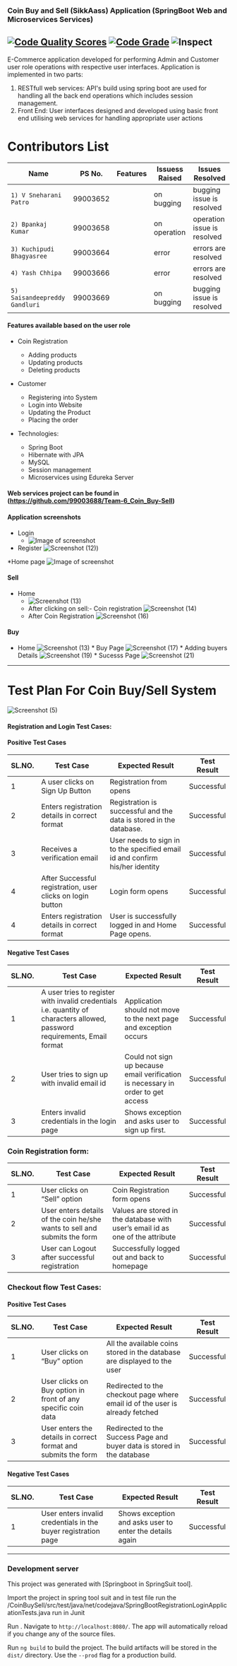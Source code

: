 ### Coin Buy and Sell (SikkAass) Application (SpringBoot Web and Microservices Services)
[![Code Quality Scores](https://www.code-inspector.com/project/18990/score/svg)](https://frontend.code-inspector.com/public/project/18990/GPAConverter-Group6/dashboard)
[![Code Grade](https://www.code-inspector.com/project/18990/status/svg)](https://frontend.code-inspector.com/public/project/18990/GPAConverter-Group6/dashboard)
![Inspect](https://github.com/mohnishkheraa/GPAConverter-Group6/workflows/Inspect/badge.svg)
---------
E-Commerce application developed for performing Admin and Customer user role operations with respective user interfaces. Application is implemented in two parts:
1. RESTfull web services: API's build using spring boot are used for handling all the back end operations which includes session management. 
2. Front End: User interfaces designed and developed using basic front end utilising web services for handling appropriate user actions  

# Contributors List

Name                           |   PS No.  |    Features    | Issuess Raised |      Issues Resolved         
-------------------------------|-----------|----------------|----------------|------------------------------
`1) V Sneharani Patro`         | 99003652  || on bugging    | bugging issue is resolved    
`2) Bpankaj Kumar`             | 99003658  || on operation  | operation issue is resolved  
`3) Kuchipudi Bhagyasree`      | 99003664  || error         | errors are resolved          
`4) Yash Chhipa`               | 99003666  || error         | errors are resolved          
`5) Saisandeepreddy Gandluri`  | 99003669  || on bugging    | bugging issue is resolved  

#### Features available based on the user role
* Coin Registration
  * Adding products
  * Updating products
  * Deleting products

* Customer
  * Registering into System
  * Login into Website
  * Updating the Product
  * Placing the order

* Technologies: 
  * Spring Boot
  * Hibernate with JPA 
  * MySQL
  * Session management
  * Microservices using Edureka Server

#### Web services project can be found in (https://github.com/99003688/Team-6_Coin_Buy-Sell)

#### Application screenshots
* Login
  * ![Image of screenshot](https://user-images.githubusercontent.com/78859930/112817447-12d44380-90a0-11eb-82e3-353360b794ec.png)
 * Register 
     ![Screenshot (12)](https://user-images.githubusercontent.com/78859930/112817559-34cdc600-90a0-11eb-9746-3c7b6b2e7d78.png))

*Home page
    ![Image of screenshot](https://user-images.githubusercontent.com/78859930/112817656-4ca54a00-90a0-11eb-8fbc-2b19ccc8fbc3.png)

#### Sell
    
  * Home 
     * ![Screenshot (13)](https://user-images.githubusercontent.com/78859930/112817872-8bd39b00-90a0-11eb-9215-efdee0c9936b.png)
    * After clicking on sell:- Coin registration
      ![Screenshot (14)](https://user-images.githubusercontent.com/78859930/112818077-c4737480-90a0-11eb-9777-17808468f1cf.png)  
    * After Coin Registration
       ![Screenshot (16)](https://user-images.githubusercontent.com/78859930/112818390-1a481c80-90a1-11eb-9d89-555ca832e3d2.png)

#### Buy
   
   * Home
        ![Screenshot (13)](https://user-images.githubusercontent.com/78859930/112817872-8bd39b00-90a0-11eb-9215-efdee0c9936b.png)
    * Buy Page 
        ![Screenshot (17)](https://user-images.githubusercontent.com/78859930/112818721-73b04b80-90a1-11eb-96b5-89437ed760b2.png)
    * Adding buyers Details
       ![Screenshot (19)](https://user-images.githubusercontent.com/78859930/112818985-bbcf6e00-90a1-11eb-8322-643fc171cd49.png)
    * Sucesss Page 
       ![Screenshot (21)](https://user-images.githubusercontent.com/78859930/112946105-c433b180-9152-11eb-8aa6-411c31a5444d.png)


---------
# Test Plan For Coin Buy/Sell System
![Screenshot (5)](https://user-images.githubusercontent.com/78849248/113090383-441b5380-9207-11eb-868d-149257ec7d66.png)


#### Registration and Login Test Cases:

 #### Positive Test Cases


|SL.NO.|Test Case|Expected Result|Test Result|
| - | - | - | - |
|1|A user clicks on Sign Up Button|Registration from opens|Successful|
|2|Enters registration details in correct format|Registration is successful and the data is stored in the database.|Successful|
|3|Receives a verification email|User needs to sign in to the specified email id and confirm his/her identity|Successful|
|4|After Successful registration, user clicks on login button |Login form opens|Successful|
|4|Enters registration details in correct format|User is successfully logged in and Home Page opens.|Successful|

#### Negative Test Cases

|SL.NO.|Test Case|Expected Result|Test Result|
| - | - | - | - |
|1|A user tries to register with invalid credentials i.e. quantity of characters allowed, password requirements, Email format |Application should not move to the next page and exception occurs|Successful|
|2|User tries to sign up with invalid email id|Could not sign up because email verification is necessary in order to get access|Successful|
|3|Enters invalid credentials in the login page |Shows exception and asks user to sign up first.|Successful|

### Coin Registration form:


|SL.NO.|Test Case|Expected Result|Test Result|
| - | - | - | - |
|1|User clicks on “Sell” option|Coin Registration form opens|Successful|
|2|User enters details of the coin he/she wants to sell and submits the form|Values are stored in the database with user’s email id as one of the attribute|<p>Successful</p><p></p><p></p><p></p><p></p><p></p><p></p><p></p>|
|3|User can Logout after successful registration|Successfully logged out and back to homepage|<p>Successful</p><p></p>|





### Checkout flow Test Cases:

 #### Positive Test Cases

|SL.NO.|Test Case|Expected Result|Test Result|
| - | - | - | - |
|1|User clicks on “Buy” option|All the available coins stored in the database are displayed to the user|Successful|
|2|User clicks on Buy option in front of any specific coin data|Redirected to the checkout page where email id of the user is already fetched|Successful|
|3|User enters the details in correct format and submits the form|Redirected to the Success Page and buyer data is stored in the database|Successful|



#### Negative Test Cases

|SL.NO.|Test Case|Expected Result|Test Result|
| - | - | - | - |
|1|User enters invalid credentials in the buyer registration page|Shows exception and asks user to enter the details again|Successful|


---------

### Development server

This project was generated with [Springboot in SpringSuit tool].

Import the project in spring tool suit and in test file run the  /CoinBuySell/src/test/java/net/codejava/SpringBootRegistrationLoginApplicationTests.java run in Junit

Run . Navigate to `http://localhost:8080/`. The app will automatically reload if you change any of the source files.

Run `ng build` to build the project. The build artifacts will be stored in the `dist/` directory. Use the `--prod` flag for a production build.
